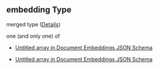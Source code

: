 ## embedding Type

merged type ([Details](embeddings-docs-properties-embedding.md))

one (and only one) of

*   [Untitled array in Document Embeddings JSON Schema](embeddings-docs-properties-embedding-oneof-0.md "check type definition")

*   [Untitled array in Document Embeddings JSON Schema](embeddings-docs-properties-embedding-oneof-1.md "check type definition")
